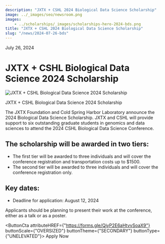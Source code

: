 ```yaml
---
description: "JXTX + CSHL 2024 Biological Data Science Scholarship"
image: ../_images/seo/newsroom.png
images:
    - ../scholarships/_images/scholarships-hero-2024-bds.png
title: "JXTX + CSHL 2024 Biological Data Science Scholarship"
slug: "/news/2024-07-26-bds"
---
```


<Date>July 26, 2024</Date>

# JXTX + CSHL Biological Data Science 2024 Scholarship

<Image alt="JXTX + CSHL Biological Data Science 2024 Scholarship" image={props.images[0]}></Image>

<figcaption>JXTX + CSHL Biological Data Science 2024 Scholarship</figcaption>


The JXTX Foundation and Cold Spring Harbor Laboratory announce the 2024 Biological Data Science Scholarship. JXTX and CSHL will provide support to six outstanding graduate students in genomics and data sciences to attend the 2024 CSHL Biological Data Science Conference.


## The scholarship will be awarded in two tiers:

- The first tier will be awarded to three individuals and will cover the conference registration and transportation costs up to $1500.
- The second tier will be awarded to three individuals and will cover the conference registration only.

## Key dates:

- Deadline for application: August 12, 2024

Applicants should be planning to present their work at the conference, either as a talk or as a poster.

<ButtonCta
    attributeHREF={"https://forms.gle/QjyP2E6aHtvvSoaX9"}
    buttonScale={"OVERSIZED"}
    buttonTheme={"SECONDARY"}
    buttonType={"UNELEVATED"}>
Apply Now
</ButtonCta>
